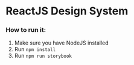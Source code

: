 # ReactJS Design System

### How to run it:

1. Make sure you have NodeJS installed
2. Run `npm install`
3. Run `npm run storybook`
